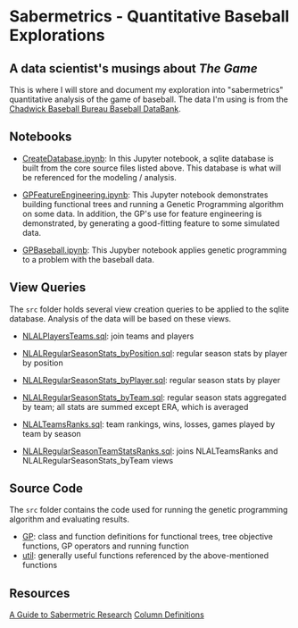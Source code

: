 # Sabermetrics - Quantitative Baseball Explorations
## A data scientist's musings about *The Game*

This is where I will store and document my exploration into "sabermetrics" quantitative analysis of the game of baseball. The data I'm using is from the [Chadwick Baseball Bureau Baseball DataBank](https://github.com/chadwickbureau/baseballdatabank).

## Notebooks
- [CreateDatabase.ipynb](./notebooks/CreateDatabase.ipynb): In this Jupyter notebook, a sqlite database is built from the core source files listed above. This database is what will be referenced for the modeling / analysis.

- [GPFeatureEngineering.ipynb](./notebooks/GPFeatureEngineering.ipynb): This Jupyter notebook demonstrates building functional trees and running a Genetic Programming algorithm on some data. In addition, the GP's use for feature engineering is demonstrated, by generating a good-fitting feature to some simulated data.

- [GPBaseball.ipynb](./notebooks/GPBaseball.ipynb): This Jupyber notebook applies genetic programming to a problem with the baseball data.

## View Queries
The `src` folder holds several view creation queries to be applied to the sqlite database. Analysis of the data will be based on these views.
- [NLALPlayersTeams.sql](./src/NLALPlayersTeams.sql): join teams and players

- [NLALRegularSeasonStats_byPosition.sql](./src/NLALRegularSeasonStats_byPosition.sql): regular season stats by player by position

- [NLALRegularSeasonStats_byPlayer.sql](./src/NLALRegularSeasonStats_byPosition.sql): regular season stats by player

- [NLALRegularSeasonStats_byTeam.sql](./src/NLALRegularSeasonStats_byPosition.sql): regular season stats aggregated by team; all stats are summed except ERA, which is averaged

- [NLALTeamsRanks.sql](./src/NLALTeamsRanks.sql): team rankings, wins, losses, games played by team by season

- [NLALRegularSeasonTeamStatsRanks.sql](./src/NLALRegularSeasonTeamStatsRanks.sql): joins NLALTeamsRanks and NLALRegularSeasonStats_byTeam views

## Source Code
The `src` folder contains the code used for running the genetic programming algorithm and evaluating results.
- [GP](./src/GP/): class and function definitions for functional trees, tree objective functions, GP operators and running function
- [util](./src/util): generally useful functions referenced by the above-mentioned functions


## Resources
[A Guide to Sabermetric Research](https://sabr.org/sabermetrics)
[Column Definitions](https://rdrr.io/cran/Lahman/man/Pitching.html)
